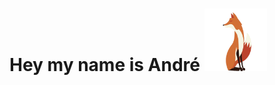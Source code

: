# Hey my name is André <img src="https://raw.githubusercontent.com/Unp1xelt/Unp1xelt/main/fox2.gif" width="100px" height="100px" />
